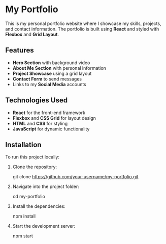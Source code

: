 # My Portfolio

This is my personal portfolio website where I showcase my skills, projects, and contact information. The portfolio is built using **React** and styled with **Flexbox** and **Grid Layout**.

## Features

- **Hero Section** with background video
- **About Me Section** with personal information
- **Project Showcase** using a grid layout
- **Contact Form** to send messages
- Links to my **Social Media** accounts

## Technologies Used

- **React** for the front-end framework
- **Flexbox** and **CSS Grid** for layout design
- **HTML** and **CSS** for styling
- **JavaScript** for dynamic functionality

## Installation

To run this project locally:

1. Clone the repository:
   
   git clone https://github.com/your-username/my-portfolio.git

2. Navigate into the project folder:
   
   cd my-portfolio

3. Install the dependencies:

   npm install

4. Start the development server:

   npm start

